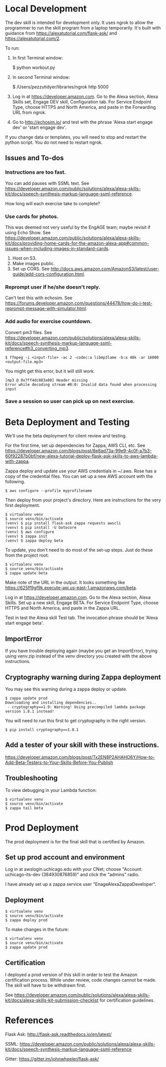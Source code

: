 # Local Development #

The dev skill is intended for development only. It uses ngrok to allow the programmer to run the skill program from a laptop temporarily. It's built with guidance from https://alexatutorial.com/flask-ask/ and https://alexatutorial.com/2.


To run:

1. In first Terminal window:

	$ python workout.py

2. In second Terminal window:

	$ /Users/pezzutidyer/libraries/ngrok http 5000

3. Log in at https://developer.amazon.com. Go to the Alexa section, Alexa Skills set, Engage DEV skill, Configuration tab. For Service Endpoint Type, choose HTTPS and North America, and paste in the Forwarding URL from ngrok.

4. Go to http://echosim.io/ and test with the phrase 'Alexa start engage dev' or 'start engage dev'.

If you change data or templates, you will need to stop and restart the python script. You do not need to restart ngrok.


## Issues and To-dos ##

### Instructions are too fast. ###
You can add pauses with SSML text. See https://developer.amazon.com/public/solutions/alexa/alexa-skills-kit/docs/speech-synthesis-markup-language-ssml-reference.

How long will each exercise take to complete?

### Use cards for photos. ###
This was deemed not very useful by the EngAGE team; maybe revisit if using Echo Show. See https://developer.amazon.com/public/solutions/alexa/alexa-skills-kit/docs/providing-home-cards-for-the-amazon-alexa-app#common-issues-when-including-images-in-standard-cards.
1. Host on S3.
2. Make images public.
3. Set up CORS. See http://docs.aws.amazon.com/AmazonS3/latest/user-guide/add-cors-configuration.html.

### Reprompt user if he/she doesn't reply. ###
Can't test this with echosim. See https://forums.developer.amazon.com/questions/44478/how-do-i-test-reprompt-message-with-simulator.html.

### Add audio for exercise countdown. ###
Convert pm3 files. See https://developer.amazon.com/public/solutions/alexa/alexa-skills-kit/docs/speech-synthesis-markup-language-ssml-reference#h3_converting_mp3.

	$ ffmpeg -i <input-file> -ac 2 -codec:a libmp3lame -b:a 48k -ar 16000 <output-file.mp3>

You might get this error, but it will still work.

	[mp3 @ 0x7ff4dc803a00] Header missing
	Error while decoding stream #0:0: Invalid data found when processing input


### Save a session so user can pick up on next exercise. ###



# Beta Deployment and Testing #

We'll use the beta deployment for client review and testing.

For the first time, set up dependencies for Zappa, AWS CLI, etc. See https://developer.amazon.com/blogs/post/8e8ad73a-99e9-4c0f-a7b3-60f92287b0bf/new-alexa-tutorial-deploy-flask-ask-skills-to-aws-lambda-with-zappa.

Zappa deploy and update use your AWS credentials in ~/.aws. Rose has a copy of the credential files. You can set up a new AWS account with the following.

	$ aws configure --profile myprofilename

Then deploy from your project's directory. Here are instructions for the very first deployment.

	$ virtualenv venv
	$ source venv/bin/activate
	(venv) $ pip install flask-ask zappa requests awscli
	(venv) $ pip install -U botocore
	(venv) $ aws configure
	(venv) $ zappa init
	(venv) $ zappa deploy beta

To update, you don't need to do most of the set-up steps. Just do these from the project root:

	$ virtualenv venv
	$ source venv/bin/activate
	$ zappa update beta

Make note of the URL in the output. It looks something like https://625ff9gf9k.execute-api.us-east-1.amazonaws.com/beta.

Log in at https://developer.amazon.com. Go to the Alexa section, Alexa Skills. Set up a new skill, Engage BETA. For Service Endpoint Type, choose HTTPS and North America, and paste in the Zappa URL.

Test in test the Alexa skill Test tab. The invocation phrase should be 'Alexa start engage beta'.

## ImportError ##

If you have trouble deploying again (maybe you get an ImportError), trying using venv.zip instead of the venv directory you created with the above instructions.

## Cryptography warning during Zappa deployment ##
You may see this warning during a zappa deploy or update.

	$ zappa update prod
	Downloading and installing dependencies..
	 - cryptography==1.9: Warning! Using precompiled lambda package version 1.8.1 instead!

You will need to run this first to get cryptography in the right version.

	$ pip install cryptography==1.8.1


## Add a tester of your skill with these instructions. ##

https://developer.amazon.com/blogs/post/Tx2EN8P2AHAHO6Y/How-to-Add-Beta-Testers-to-Your-Skills-Before-You-Publish

## Troubleshooting ##

To view debugging in your Lambda function:

	$ virtualenv venv
	$ source venv/bin/activate
	$ zappa tail beta




# Prod Deployment #

The prod deployment is for the final skill that is certified by Amazon.

## Set up prod account and environment ##

Log in at awslogin.uchicago.edu with your CNet; choose "Account: uchicago-its-dev (384930876859)" and click the "admins" radio. 

I have already set up a zappa service user "EnageAlexaZappaDeveloper".

## Deployment ##

	$ virtualenv venv
	$ source venv/bin/activate
	$ zappa deploy prod

To make changes in the future:

	$ virtualenv venv
	$ source venv/bin/activate
	$ zappa update prod

## Certification ##

I deployed a prod version of this skill in order to test the Amazon certification process. While under review, code changes cannot be made. The skill will have to be withdrawn first.

See https://developer.amazon.com/public/solutions/alexa/alexa-skills-kit/docs/alexa-skills-kit-submission-checklist for certification guidelines.



# References #

Flask Ask: http://flask-ask.readthedocs.io/en/latest/

SSML: https://developer.amazon.com/public/solutions/alexa/alexa-skills-kit/docs/speech-synthesis-markup-language-ssml-reference

Gitter: https://gitter.im/johnwheeler/flask-ask/
